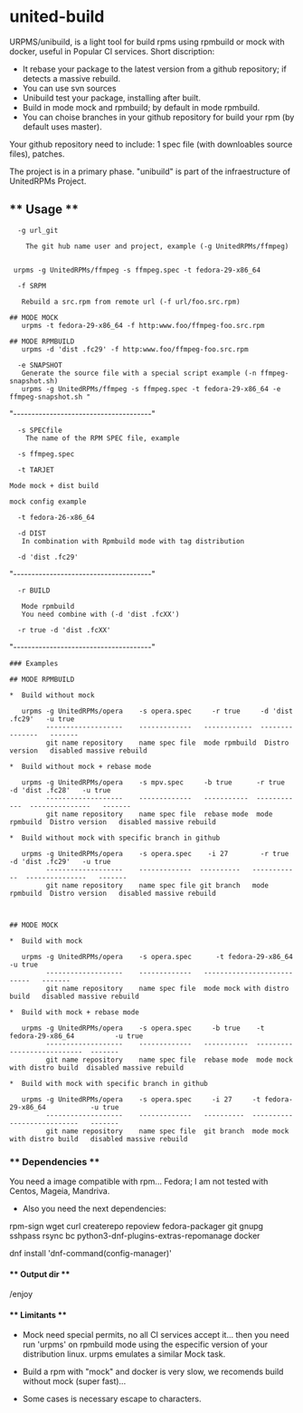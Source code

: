 # united-build


URPMS/unibuild, is a light tool for build rpms using rpmbuild or mock with docker, useful in Popular CI services. 
Short discription: 
- It rebase your package to the latest version from a github repository; if detects a massive rebuild.
- You can use svn sources
- Unibuild test your package, installing after built.
- Build in mode mock and rpmbuild; by default in mode rpmbuild.
- You can choise branches in your github repository for build your rpm (by default uses master).

Your github repository need to include: 1 spec file (with downloables source files), patches.

The project is in a primary phase. "unibuild" is part of the infraestructure of UnitedRPMs Project.


## ** Usage **

```
  -g url_git

    The git hub name user and project, example (-g UnitedRPMs/ffmpeg)


 urpms -g UnitedRPMs/ffmpeg -s ffmpeg.spec -t fedora-29-x86_64

```

```
  -f SRPM

   Rebuild a src.rpm from remote url (-f url/foo.src.rpm)

## MODE MOCK
   urpms -t fedora-29-x86_64 -f http:www.foo/ffmpeg-foo.src.rpm 

## MODE RPMBUILD
   urpms -d 'dist .fc29' -f http:www.foo/ffmpeg-foo.src.rpm

```

```
  -e SNAPSHOT
   Generate the source file with a special script example (-n ffmpeg-snapshot.sh)
   urpms -g UnitedRPMs/ffmpeg -s ffmpeg.spec -t fedora-29-x86_64 -e ffmpeg-snapshot.sh "
```

"--------------------------------------"
```
  -s SPECfile
    The name of the RPM SPEC file, example 

  -s ffmpeg.spec

```

```
  -t TARJET

Mode mock + dist build

mock config example 

  -t fedora-26-x86_64
```

```
  -d DIST
   In combination with Rpmbuild mode with tag distribution 
   
  -d 'dist .fc29'

```

"--------------------------------------"

```
  -r BUILD

   Mode rpmbuild
   You need combine with (-d 'dist .fcXX')

  -r true -d 'dist .fcXX'

```

"--------------------------------------"

```
### Examples

## MODE RPMBUILD

*  Build without mock

   urpms -g UnitedRPMs/opera    -s opera.spec     -r true     -d 'dist .fc29'   -u true
         -------------------    -------------   ------------  ---------------   -------
         git name repository    name spec file  mode rpmbuild  Distro version   disabled massive rebuild

*  Build without mock + rebase mode

   urpms -g UnitedRPMs/opera    -s mpv.spec     -b true      -r true       -d 'dist .fc28'   -u true
         -------------------    -------------   -----------  ------------  ---------------   -------
         git name repository    name spec file  rebase mode  mode rpmbuild  Distro version   disabled massive rebuild

*  Build without mock with specific branch in github

   urpms -g UnitedRPMs/opera    -s opera.spec    -i 27        -r true     -d 'dist .fc29'   -u true
         -------------------    -------------  ----------   ------------  ---------------   -------
         git name repository    name spec file git branch   mode rpmbuild  Distro version   disabled massive rebuild



## MODE MOCK

*  Build with mock

   urpms -g UnitedRPMs/opera    -s opera.spec      -t fedora-29-x86_64        -u true
         -------------------    -------------   ---------------------------   -------
         git name repository    name spec file  mode mock with distro build   disabled massive rebuild

*  Build with mock + rebase mode

   urpms -g UnitedRPMs/opera    -s opera.spec     -b true    -t fedora-29-x86_64          -u true
         -------------------    -------------   -----------  ---------------------------  -------
         git name repository    name spec file  rebase mode  mode mock with distro build  disabled massive rebuild

*  Build with mock with specific branch in github

   urpms -g UnitedRPMs/opera    -s opera.spec     -i 27     -t fedora-29-x86_64           -u true
         -------------------    -------------   ----------  ---------------------------   -------
         git name repository    name spec file  git branch  mode mock with distro build   disabled massive rebuild

```



### ** Dependencies **

You need a image compatible with rpm... Fedora; I am not tested with Centos, Mageia, Mandriva.

* Also you need the next dependencies:

rpm-sign wget curl createrepo repoview fedora-packager git gnupg sshpass rsync bc python3-dnf-plugins-extras-repomanage docker 

dnf install 'dnf-command(config-manager)'


#### ** Output dir **
/enjoy


#### ** Limitants **
* Mock need special permits, no all CI services accept it... then you need run 'urpms' on rpmbuild mode using the especific version of your distribution linux. urpms emulates a similar Mock task.

* Build a rpm with "mock" and docker is very slow, we recomends build without mock (super fast)...
* Some cases is necessary escape to characters.


